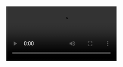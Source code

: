 <video src="https://hangzhou.onvideo.cn/skyfall/output/2020/02/02/6154834032944612_480P_zh.mp4" 
 autoplay="autoplay"  controls="controls">
您的浏览器不支持 video 标签。</video>

